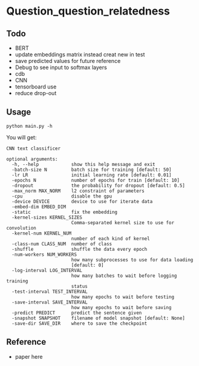 # Question_question_relatedness

## Todo
* BERT
* update embeddings matrix instead creat new in test
* save predicted values for future reference
* Debug to see input to softmax layers
* cdb
* CNN
* tensorboard use
* reduce drop-out


## Usage
```
python main.py -h
```

You will get:

```
CNN text classificer

optional arguments:
  -h, --help            show this help message and exit
  -batch-size N         batch size for training [default: 50]
  -lr LR                initial learning rate [default: 0.01]
  -epochs N             number of epochs for train [default: 10]
  -dropout              the probability for dropout [default: 0.5]
  -max_norm MAX_NORM    l2 constraint of parameters
  -cpu                  disable the gpu
  -device DEVICE        device to use for iterate data
  -embed-dim EMBED_DIM
  -static               fix the embedding
  -kernel-sizes KERNEL_SIZES
                        Comma-separated kernel size to use for convolution
  -kernel-num KERNEL_NUM
                        number of each kind of kernel
  -class-num CLASS_NUM  number of class
  -shuffle              shuffle the data every epoch
  -num-workers NUM_WORKERS
                        how many subprocesses to use for data loading
                        [default: 0]
  -log-interval LOG_INTERVAL
                        how many batches to wait before logging training
                        status
  -test-interval TEST_INTERVAL
                        how many epochs to wait before testing
  -save-interval SAVE_INTERVAL
                        how many epochs to wait before saving
  -predict PREDICT      predict the sentence given
  -snapshot SNAPSHOT    filename of model snapshot [default: None]
  -save-dir SAVE_DIR    where to save the checkpoint
```

## Reference
* paper here